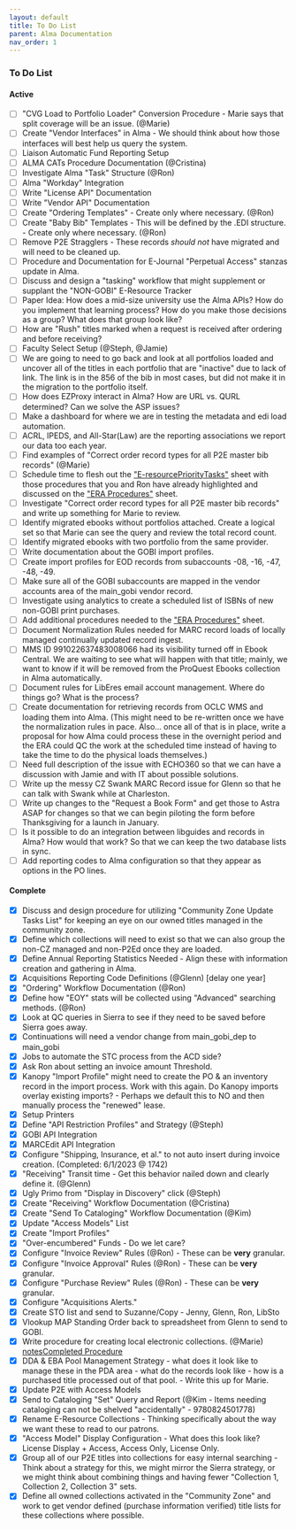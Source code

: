 ```yaml
---
layout: default
title: To Do List
parent: Alma Documentation
nav_order: 1
---
```


### To Do List

#### Active
- [ ] "CVG Load to Portfolio Loader" Conversion Procedure - Marie says that split coverage will be an issue. (@Marie)
- [ ] Create "Vendor Interfaces" in Alma - We should think about how those interfaces will best help us query the system.
- [ ] Liaison Automatic Fund Reporting Setup
- [ ] ALMA CATs Procedure Documentation (@Cristina)
- [ ] Investigate Alma "Task" Structure (@Ron)
- [ ] Alma "Workday" Integration
- [ ] Write "License API" Documentation
- [ ] Write "Vendor API" Documentation 
- [ ] Create "Ordering Templates" - Create only where necessary. (@Ron)
- [ ] Create "Baby Bib" Templates - This will be defined by the .EDI structure. - Create only where necessary. (@Ron)
- [ ] Remove P2E Stragglers - These records *should not* have migrated and will need to be cleaned up.
- [ ] Procedure and Documentation for E-Journal "Perpetual Access" stanzas update in Alma.
- [ ] Discuss and design a "tasking" workflow that might supplement or supplant the "NON-GOBI" E-Resource Tracker
- [ ] Paper Idea: How does a mid-size university use the Alma APIs? How do you implement that learning process? How do you make those decisions as a group? What does that group look like?
- [ ] How are "Rush" titles marked when a request is received after ordering and before receiving?
- [ ] Faculty Select Setup (@Steph, @Jamie)
- [ ] We are going to need to go back and look at all portfolios loaded and uncover all of the titles in each portfolio that are "inactive" due to lack of link. The link is in the 856 of the bib in most cases, but did not make it in the migration to the portfolio itself.
- [ ] How does EZProxy interact in Alma? How are URL vs. QURL determined? Can we solve the ASP issues?
- [ ] Make a dashboard for where we are in testing the metadata and edi load automation.
- [ ] ACRL, IPEDS, and All-Star(Law) are the reporting associations we report our data too each year. 
- [ ] Find examples of "Correct order record types for all P2E master bib records" (@Marie)
- [ ] Schedule time to flesh out the ["E-resourcePriorityTasks"](https://lmu.box.com/s/3q9lqvm23yh6fancjqncvbirauqxcvjs) sheet with those procedures that you and Ron have already highlighted and discussed on the ["ERA Procedures"](https://lmu.box.com/s/tsanew1xi4gdvlu9g3wfopwi20jmgz2k) sheet.
- [ ] Investigate "Correct order record types for all P2E master bib records" and write up something for Marie to review.
- [ ] Identify migrated ebooks without portfolios attached. Create a logical set so that Marie can see the query and review the total record count.
- [ ] Identify migrated ebooks with two portfolio from the same provider.
- [ ] Write documentation about the GOBI import profiles.
- [ ] Create import profiles for EOD records from subaccounts -08, -16, -47, -48, -49.
- [ ] Make sure all of the GOBI subaccounts are mapped in the vendor accounts area of the main_gobi vendor record.
- [ ] Investigate using analytics to create a scheduled list of ISBNs of new non-GOBI print purchases.
- [ ] Add additional procedures needed to the ["ERA Procedures"](https://lmu.box.com/s/tsanew1xi4gdvlu9g3wfopwi20jmgz2k) sheet.
- [ ] Document Normalization Rules needed for MARC record loads of locally managed continually updated record ingest.
- [ ] MMS ID 991022637483008066 had its visibility turned off in Ebook Central. We are waiting to see what will happen with that title; mainly, we want to know if it will be removed from the ProQuest Ebooks collection in Alma automatically.
- [ ] Document rules for LibEres email account management. Where do things go? What is the process?
- [ ] Create documentation for retrieving records from OCLC WMS and loading them into Alma. (This might need to be re-written once we have the normalization rules in pace. Also... once all of that is in place, write a proposal for how Alma could process these in the overnight period and the ERA could QC the work at the scheduled time instead of having to take the time to do the physical loads themselves.)
- [ ] Need full description of the issue with ECHO360 so that we can have a discussion with Jamie and with IT about possible solutions. 
- [ ] Write up the messy CZ Swank MARC Record issue for Glenn so that he can talk with Swank while at Charleston. 
- [ ] Write up changes to the "Request a Book Form" and get those to Astra ASAP for changes so that we can begin piloting the form before Thanksgiving for a launch in January.
- [ ] Is it possible to do an integration between libguides and records in Alma? How would that work? So that we can keep the two database lists in sync.
- [ ] Add reporting codes to Alma configuration so that they appear as options in the PO lines.

#### Complete
- [x] Discuss and design procedure for utilizing "Community Zone Update Tasks List" for keeping an eye on our owned titles managed in the community zone.
- [x] Define which collections will need to exist so that we can also group the non-CZ managed and non-P2Ed once they are loaded.
- [x] Define Annual Reporting Statistics Needed - Align these with information creation and gathering in Alma.
- [x] Acquisitions Reporting Code Definitions (@Glenn) [delay one year]
- [X] "Ordering" Workflow Documentation (@Ron)
- [X] Define how "EOY" stats will be collected using "Advanced" searching methods. (@Ron)
- [x] Look at QC queries in Sierra to see if they need to be saved before Sierra goes away.
- [x] Continuations will need a vendor change from main_gobi_dep to main_gobi
- [x] Jobs to automate the STC process from the ACD side?
- [x] Ask Ron about setting an invoice amount Threshold.
- [x] Kanopy "Import Profile" might need to create the PO & an inventory record in the import process. Work with this again. Do Kanopy imports overlay existing imports? - Perhaps we default this to NO and then manually process the "renewed" lease.
- [x] Setup Printers
- [x] Define "API Restriction Profiles" and Strategy (@Steph)
- [x] GOBI API Integration
- [x] MARCEdit API Integration
- [x] Configure "Shipping, Insurance, et al." to not auto insert during invoice creation. (Completed: 6/1/2023 @ 1742)
- [x] "Receiving" Transit time  - Get this behavior nailed down and clearly define it. (@Glenn)
- [x] Ugly Primo from "Display in Discovery" click (@Steph)
- [x] Create "Receiving" Workflow Documentation (@Cristina)
- [X] Create "Send To Cataloging" Workflow Documentation (@Kim)
- [x] Update "Access Models" List
- [x] Create "Import Profiles"
- [x] "Over-encumbered" Funds - Do we let care?
- [x] Configure "Invoice Review" Rules (@Ron) - These can be **very** granular.
- [x] Configure "Invoice Approval" Rules (@Ron) - These can be **very** granular.
- [x] Configure "Purchase Review" Rules (@Ron) - These can be **very** granular.
- [x] Configure "Acquisitions Alerts."
- [x] Create STO list and send to Suzanne/Copy - Jenny, Glenn, Ron, LibSto
- [x] Vlookup MAP Standing Order back to spreadsheet from Glenn to send to GOBI.
- [x] Write procedure for creating local electronic collections. (@Marie) [notes](https://lmu.app.box.com/notes/1261058251941)[Completed Procedure](https://lmu.box.com/s/s0wg1io6l98fqxt7kgpdx1gjwy9ft34q)
- [x] DDA & EBA Pool Management Strategy - what does it look like to manage these in the PDA area - what do the records look like - how is a purchased title processed out of that pool. - Write this up for Marie. 
- [x] Update P2E with Access Models
- [x] Send to Cataloging "Set" Query and Report (@Kim - Items needing cataloging can not be shelved "accidentally" - 9780824501778)
- [x] Rename E-Resource Collections - Thinking specifically about the way we want these to read to our patrons.
- [x] "Access Model" Display Configuration - What does this look like? License Display + Access, Access Only, License Only.
- [x] Group all of our P2E titles into collections for easy internal searching - Think about a strategy for this, we might mirror the Sierra strategy, or we might think about combining things and having fewer "Collection 1, Collection 2, Collection 3" sets.
- [x] Define all owned collections activated in the "Community Zone" and work to get vendor defined (purchase information verified) title lists for these collections where possible.